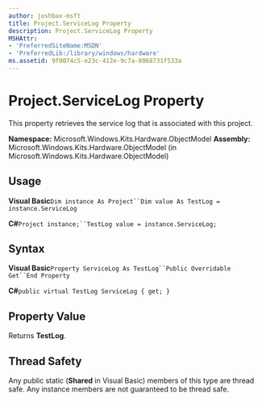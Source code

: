 ```yaml
---
author: joshbax-msft
title: Project.ServiceLog Property
description: Project.ServiceLog Property
MSHAttr:
- 'PreferredSiteName:MSDN'
- 'PreferredLib:/library/windows/hardware'
ms.assetid: 9f0074c5-e23c-412e-9c7a-8068731f533a
---
```


# Project.ServiceLog Property


This property retrieves the service log that is associated with this project.

**Namespace:** Microsoft.Windows.Kits.Hardware.ObjectModel **Assembly:** Microsoft.Windows.Kits.Hardware.ObjectModel (in Microsoft.Windows.Kits.Hardware.ObjectModel)

## Usage


**Visual Basic**`Dim instance As Project``Dim value As TestLog = instance.ServiceLog`

**C#**`Project instance;``TestLog value = instance.ServiceLog;`

## Syntax


**Visual Basic**`Property ServiceLog As TestLog``Public Overridable Get``End Property`

**C#**`public virtual TestLog ServiceLog { get; }`

## Property Value


Returns **TestLog**.

## Thread Safety


Any public static (**Shared** in Visual Basic) members of this type are thread safe. Any instance members are not guaranteed to be thread safe.

 

 






